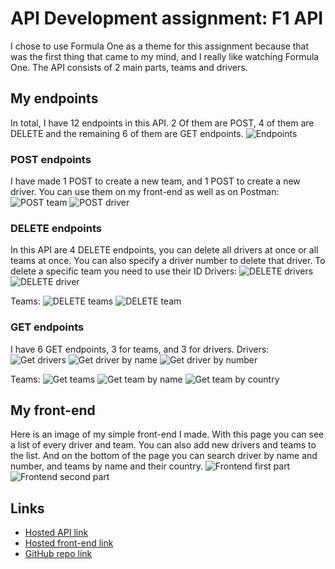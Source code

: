 # API Development assignment: F1 API
I chose to use Formula One as a theme for this assignment because that was the first thing that came to my mind, and I really like watching Formula One. The API consists of 2 main parts, teams and drivers.

## My endpoints
In total, I have 12 endpoints in this API. 2 Of them are POST, 4 of them are DELETE and the remaining 6 of them are GET endpoints.
![Endpoints](img/endpoints.png)

### POST endpoints
I have made 1 POST to create a new team, and 1 POST to create a new driver. You can use them on my front-end as well as on Postman:
![POST team](img/postteam.png)
![POST driver](img/postdriver.png)

### DELETE endpoints
In this API are 4 DELETE endpoints, you can delete all drivers at once or all teams at once. You can also specify a driver number to delete that driver. To delete a specific team you need to use their ID
Drivers:
![DELETE drivers](img/deletedrivers.png)
![DELETE driver](img/deletedriver.png)

Teams:
![DELETE teams](img/deleteteams.png)
![DELETE team](img/deleteteam.png)

### GET endpoints
I have 6 GET endpoints, 3 for teams, and 3 for drivers.
Drivers:
![Get drivers](img/getdrivers.png)
![Get driver by name](img/getdriver_name.png)
![Get driver by number](img/getdriver_number.png)

Teams:
![Get teams](img/getdrivers.png)
![Get team by name](img/getteam_name.png)
![Get team by country](img/getteam_country.png)

## My front-end
Here is an image of my simple front-end I made. With this page you can see a list of every driver and team. You can also add new drivers and teams to the list. And on the bottom of the page you can search driver by name and number, and teams by name and their country.
![Frontend first part](img/frontend1.png)
![Frontend second part](img/frontend2.png)

## Links
-  [Hosted API link](https://f1-api-matscouwenberg.cloud.okteto.net/)
-  [Hosted front-end link](https://matscouwenberg.github.io/API_dev_1/)
-  [GitHub repo link](https://github.com/MatsCouwenberg/API_dev_1)